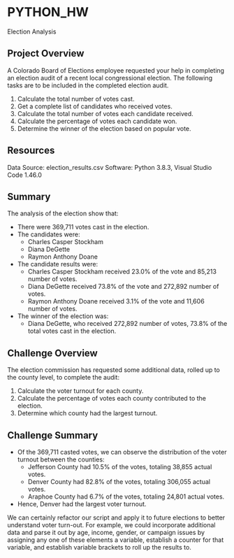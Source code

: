 # PYTHON_HW
Election Analysis

## Project Overview

A Colorado Board of Elections employee requested your help in completing an election audit of a recent local congressional election. The following tasks are to be included in the completed election audit.

1. Calculate the total number of votes cast. 
2. Get a complete list of candidates who received votes. 
3. Calculate the total number of votes each candidate received. 
4. Calculate the percentage of votes each candidate won. 
5. Determine the winner of the election based on popular vote.

## Resources

Data Source: election_results.csv
Software: Python 3.8.3, Visual Studio Code 1.46.0

## Summary

The analysis of the election show that:
* There were 369,711 votes cast in the election.
* The candidates were:
  * Charles Casper Stockham
  * Diana DeGette
  * Raymon Anthony Doane
* The candidate results were:
  * Charles Casper Stockham received 23.0% of the vote and 85,213 number of votes.
  * Diana DeGette received 73.8% of the vote and 272,892 number of votes.
  * Raymon Anthony Doane received 3.1% of the vote and 11,606 number of votes.
* The winner of the election was:
  * Diana DeGette, who received 272,892 number of votes, 73.8% of the total votes cast in the election.

## Challenge Overview

The election commission has requested some additional data, rolled up to the county level, to complete the audit:

1. Calculate the voter turnout for each county.
2. Calculate the percentage of votes each county contributed to the election.
3. Determine which county had the largest turnout.

## Challenge Summary

* Of the 369,711 casted votes, we can observe the distribution of the voter turnout between the counties:
  * Jefferson County had 10.5% of the votes, totaling 38,855 actual votes.
  * Denver County had 82.8% of the votes, totaling 306,055 actual votes. 
  * Araphoe County had 6.7% of the votes, totaling 24,801 actual votes. 
* Hence, Denver had the largest voter turnout.

We can certainly refactor our script and apply it to future elections to better understand voter turn-out. For example, we could incorporate additional data and parse it out by age, income, gender, or campaign issues by assigning any one of these elements a variable, establish a counter for that variable, and establish variable brackets to roll up the results to. 

